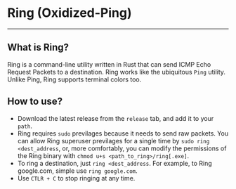 # Ring (Oxidized-Ping)

---

## What is Ring?

Ring is a command-line utility written in Rust that can send ICMP Echo Request Packets to a 
destination. Ring works like the ubiquitous `Ping` utility. Unlike Ping, Ring supports terminal
colors too. 

## How to use?

- Download the latest release from the `release` tab, and add it to your `path`.
- Ring requires `sudo` previlages because it needs to send raw packets. You can allow Ring superuser
previlages for a single time by `sudo ring <dest_address`, or, more comfortably, you can modify the permissions
of the Ring binary with `chmod u+s <path_to_ring>/ring[.exe]`.
- To ring a destination, just `ring <dest_address`. For example, to Ring google.com, simple use `ring google.com`.
- Use `CTLR + C` to stop ringing at any time.


